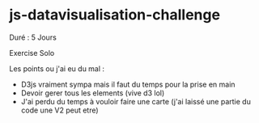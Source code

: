 # js-datavisualisation-challenge

Duré : 5 Jours

Exercise Solo


Les points ou j'ai eu du mal :
- D3js vraiment sympa mais il faut du temps pour la prise en main
- Devoir gerer tous les elements (vive d3 lol)
- J'ai perdu du temps à vouloir faire une carte (j'ai laissé une partie du code une V2 peut etre)
